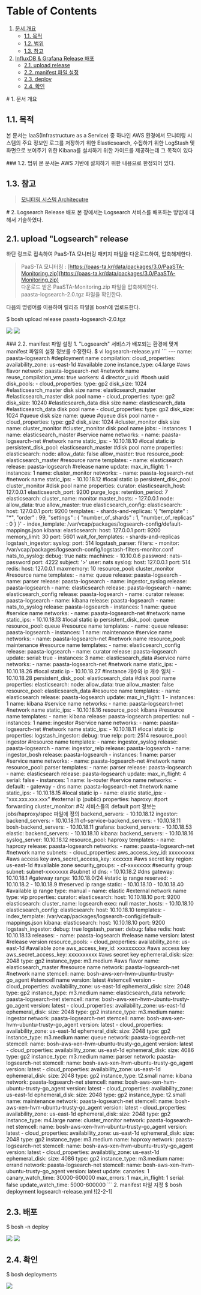 # Table of Contents

1. [문서 개요](paas-ta-logsearch-aws.md#1)
   * [1.1. 목적](paas-ta-logsearch-aws.md#2)
   * [1.2. 범위](paas-ta-logsearch-aws.md#3)
   * [1.3. 참고](paas-ta-logsearch-aws.md#4)
2. [InfluxDB & Grafana Release 배포](paas-ta-logsearch-aws.md#5)
   * [2.1.  upload release](paas-ta-logsearch-aws.md#6)
   * [2.2.  manifest 파일 설정](paas-ta-logsearch-aws.md#7)
   * [2.3.  deploy](paas-ta-logsearch-aws.md#8)
   * [2.4.  확인](paas-ta-logsearch-aws.md#9)

 \# 1. 문서 개요

## 1.1. 목적

본 문서는 IaaS\(Infrastructure as a Service\) 중 하나인 AWS 환경에서 모니터링 시스템의 주요 정보인 로그를 저장하기 위한 Elasticsearch, 수집하기 위한 LogStash 및 화면으로 보여주기 위한 Kibana를 설치하기 위한 가이드를 제공하는데 그 목적이 있다

 \#\#\# 1.2. 범위 본 문서는 AWS 기반에 설치하기 위한 내용으로 한정되어 있다.

## 1.3. 참고

> [모니터링 시스템 Architecutre](https://github.com/PaaS-TA/Guide-3.0-Penne-/blob/master/Install-Guide/monitoring/PaaS-TA%20%EB%AA%A8%EB%8B%88%ED%84%B0%EB%A7%81%20%EC%8B%9C%EC%8A%A4%ED%85%9C%20%EC%84%A4%EC%B9%98%EA%B0%80%EC%9D%B4%EB%93%9C.md)

 \# 2. Logsearch Release 배포 본 장에서는 Logsearch 서비스를 배포하는 방법에 대해서 기술하였다.

## 2.1.  upload "Logsearch" release

하단 링크로 접속하여 PaaS-TA 모니터링 패키지 파일을 다운로드하여, 압축해제한다.

> PaaS-TA 모니터링 : [https://paas-ta.kr/data/packages/3.0/PaaSTA-Monitoring.zip](https://paas-ta.kr/data/packages/3.0/PaaSTA-Monitoring.zip)   
>  다운로드 받은 PaaSTA-Monitoring.zip 파일을 압축해제한다.   
>  paasta-logsearch-2.0.tgz 파일을 확인한다.

다음의 명령어를 이용하여 릴리즈 파일을 bosh에 업로드한다.

$ bosh upload release paasta-logsearch-2.0.tgz

![](../../../.gitbook/assets/2-1-1%20%2833%29.png) ![](../../../.gitbook/assets/2-1-2%20%2820%29.png)

 \#\#\# 2.2. manifest 파일 설정 1. "Logsearch" 서비스가 배포되는 환경에 맞게 manifest 파일의 설정 정보를 수정한다. $ vi logsearch-release.yml \`\`\` --- name: paasta-logsearch \#deployment name compilation: cloud\_properties: availability\_zone: us-east-1d \#available zone instance\_type: c4.large \#aws flavor network: paasta-logsearch-net \#network name reuse\_compilation\_vms: true workers: 4 director\_uuid:  \#bosh uuid disk\_pools: - cloud\_properties: type: gp2 disk\_size: 1024 \#elasticsearch\_master disk size name: elasticsearch\_master \#elasticsearch\_master disk pool name - cloud\_properties: type: gp2 disk\_size: 10240 \#elasticsearch\_data disk size name: elasticsearch\_data \#elasticsearch\_data disk pool name - cloud\_properties: type: gp2 disk\_size: 1024 \#queue disk size name: queue \#queue disk pool name - cloud\_properties: type: gp2 disk\_size: 1024 \#cluster\_monitor disk size name: cluster\_monitor \#cluster\_monitor disk pool name jobs: - instances: 1 name: elasticsearch\_master \#service name networks: - name: paasta-logsearch-net \#network name static\_ips: - 10.10.18.10 \#local static ip persistent\_disk\_pool: elasticsearch\_master \#disk pool name properties: elasticsearch: node: allow\_data: false allow\_master: true resource\_pool: elasticsearch\_master \#resource name templates: - name: elasticsearch release: paasta-logsearch \#release name update: max\_in\_flight: 1 - instances: 1 name: cluster\_monitor networks: - name: paasta-logsearch-net \#network name static\_ips: - 10.10.18.12 \#local static ip persistent\_disk\_pool: cluster\_monitor \#disk pool name properties: curator: elasticsearch\_host: 127.0.0.1 elasticsearch\_port: 9200 purge\_logs: retention\_period: 7 elasticsearch: cluster\_name: monitor master\_hosts: - 127.0.0.1 node: allow\_data: true allow\_master: true elasticsearch\_config: elasticsearch: host: 127.0.0.1 port: 9200 templates: - shards-and-replicas: '{ "template" : "\*", "order" : 99, "settings" : { "number\_of\_shards" : 1, "number\_of\_replicas" : 0 } }' - index\_template: /var/vcap/packages/logsearch-config/default-mappings.json kibana: elasticsearch: host: 127.0.0.1 port: 9200 memory\_limit: 30 port: 5601 wait\_for\_templates: - shards-and-replicas logstash\_ingestor: syslog: port: 514 logstash\_parser: filters: - monitor: /var/vcap/packages/logsearch-config/logstash-filters-monitor.conf nats\_to\_syslog: debug: true nats: machines: - 10.10.0.6 password: nats-password port: 4222 subject: '&gt;' user: nats syslog: host: 127.0.0.1 port: 514 redis: host: 127.0.0.1 maxmemory: 10 resource\_pool: cluster\_monitor \#resource name templates: - name: queue release: paasta-logsearch - name: parser release: paasta-logsearch - name: ingestor\_syslog release: paasta-logsearch - name: elasticsearch release: paasta-logsearch - name: elasticsearch\_config release: paasta-logsearch - name: curator release: paasta-logsearch - name: kibana release: paasta-logsearch - name: nats\_to\_syslog release: paasta-logsearch - instances: 1 name: queue \#service name networks: - name: paasta-logsearch-net \#network name static\_ips: - 10.10.18.13 \#local static ip persistent\_disk\_pool: queue resource\_pool: queue \#resource name templates: - name: queue release: paasta-logsearch - instances: 1 name: maintenance \#service name networks: - name: paasta-logsearch-net \#network name resource\_pool: maintenance \#resource name templates: - name: elasticsearch\_config release: paasta-logsearch - name: curator release: paasta-logsearch update: serial: true - instances: 3 name: elasticsearch\_data \#service name networks: - name: paasta-logsearch-net \#network name static\_ips: - 10.10.18.26 \#local static ip - 10.10.18.27 \#instance 개수와 ip 개수 일치 - 10.10.18.28 persistent\_disk\_pool: elasticsearch\_data \#disk pool name properties: elasticsearch: node: allow\_data: true allow\_master: false resource\_pool: elasticsearch\_data \#resource name templates: - name: elasticsearch release: paasta-logsearch update: max\_in\_flight: 1 - instances: 1 name: kibana \#service name networks: - name: paasta-logsearch-net \#network name static\_ips: - 10.10.18.16 resource\_pool: kibana \#resource name templates: - name: kibana release: paasta-logsearch properties: null - instances: 1 name: ingestor \#service name networks: - name: paasta-logsearch-net \#network name static\_ips: - 10.10.18.11 \#local static ip properties: logstash\_ingestor: debug: true relp: port: 2514 resource\_pool: ingestor \#resource name templates: - name: ingestor\_syslog release: paasta-logsearch - name: ingestor\_relp release: paasta-logsearch - name: ingestor\_bosh release: paasta-logsearch - instances: 1 name: parser \#service name networks: - name: paasta-logsearch-net \#network name resource\_pool: parser templates: - name: parser release: paasta-logsearch - name: elasticsearch release: paasta-logsearch update: max\_in\_flight: 4 serial: false - instances: 1 name: ls-router \#service name networks: - default: - gateway - dns name: paasta-logsearch-net \#network name static\_ips: - 10.10.18.15 \#local static ip - name: elastic static\_ips: - "xxx.xxx.xxx.xxx" \#external ip \(public\) properties: haproxy: \#port forwarding cluster\_monitor: \#각 서비스들의 default port 정보는 jobs/haproxy/spec 파일에 정의 backend\_servers: - 10.10.18.12 ingestor: backend\_servers: - 10.10.18.11 cf-service-backend\_servers: - 10.10.18.11 bosh-backend\_servers: - 10.10.18.11 grafana: backend\_servers: - 10.10.18.53 elastic: backend\_servers: - 10.10.18.10 kibana: backend\_servers: - 10.10.18.16 syslog\_server: 10.10.18.12 resource\_pool: haproxy templates: - name: haproxy release: paasta-logsearch networks: - name: paasta-logsearch-net \#network name subnets: - cloud\_properties: aws\_access\_key\_id: xxxxxxxxx \#aws access key aws\_secret\_access\_key: xxxxxxx \#aws secret key region: us-east-1d \#available zone security\_groups: - cf-xxxxxxxx \#security group subnet: subnet-xxxxxxxx \#subnet id dns: - 10.10.18.2 \#dns gateway: 10.10.18.1 \#gateway range: 10.10.18.0/24 \#static ip range reserved: - 10.10.18.2 - 10.10.18.9 \#reserved ip range static: - 10.10.18.10 - 10.10.18.40 \#available ip range type: manual - name: elastic \#external network name type: vip properties: curator: elasticsearch: host: 10.10.18.10 port: 9200 elasticsearch: cluster\_name: logsearch exec: null master\_hosts: - 10.10.18.10 elasticsearch\_config: elasticsearch: host: 10.10.18.10 templates: - index\_template: /var/vcap/packages/logsearch-config/default-mappings.json kibana: elasticsearch: host: 10.10.18.10 port: 9200 logstash\_ingestor: debug: true logstash\_parser: debug: false redis: host: 10.10.18.13 releases: - name: paasta-logsearch \#release name version: latest \#release version resource\_pools: - cloud\_properties: availability\_zone: us-east-1d \#available zone aws\_access\_key\_id: xxxxxxxxxx \#aws access key aws\_secret\_access\_key: xxxxxxxxxx \#aws secret key ephemeral\_disk: size: 2048 type: gp2 instance\_type: m3.medium \#aws flavor name: elasticsearch\_master \#resource name network: paasta-logsearch-net \#network name stemcell: name: bosh-aws-xen-hvm-ubuntu-trusty-go\_agent \#stemcell name version: latest \#stemcell version - cloud\_properties: availability\_zone: us-east-1d ephemeral\_disk: size: 2048 type: gp2 instance\_type: m3.medium name: elasticsearch\_data network: paasta-logsearch-net stemcell: name: bosh-aws-xen-hvm-ubuntu-trusty-go\_agent version: latest - cloud\_properties: availability\_zone: us-east-1d ephemeral\_disk: size: 2048 type: gp2 instance\_type: m3.medium name: ingestor network: paasta-logsearch-net stemcell: name: bosh-aws-xen-hvm-ubuntu-trusty-go\_agent version: latest - cloud\_properties: availability\_zone: us-east-1d ephemeral\_disk: size: 2048 type: gp2 instance\_type: m3.medium name: queue network: paasta-logsearch-net stemcell: name: bosh-aws-xen-hvm-ubuntu-trusty-go\_agent version: latest - cloud\_properties: availability\_zone: us-east-1d ephemeral\_disk: size: 4086 type: gp2 instance\_type: m3.medium name: parser network: paasta-logsearch-net stemcell: name: bosh-aws-xen-hvm-ubuntu-trusty-go\_agent version: latest - cloud\_properties: availability\_zone: us-east-1d ephemeral\_disk: size: 2048 type: gp2 instance\_type: t2.small name: kibana network: paasta-logsearch-net stemcell: name: bosh-aws-xen-hvm-ubuntu-trusty-go\_agent version: latest - cloud\_properties: availability\_zone: us-east-1d ephemeral\_disk: size: 2048 type: gp2 instance\_type: t2.small name: maintenance network: paasta-logsearch-net stemcell: name: bosh-aws-xen-hvm-ubuntu-trusty-go\_agent version: latest - cloud\_properties: availability\_zone: us-east-1d ephemeral\_disk: size: 2048 type: gp2 instance\_type: m4.large name: cluster\_monitor network: paasta-logsearch-net stemcell: name: bosh-aws-xen-hvm-ubuntu-trusty-go\_agent version: latest - cloud\_properties: availability\_zone: us-east-1d ephemeral\_disk: size: 2048 type: gp2 instance\_type: m3.medium name: haproxy network: paasta-logsearch-net stemcell: name: bosh-aws-xen-hvm-ubuntu-trusty-go\_agent version: latest - cloud\_properties: availabtily\_zone: us-east-1d ephemeral\_disk: size: 4086 type: gp2 instance\_type: m3.medium name: errand network: paasta-logsearch-net stemcell: name: bosh-aws-xen-hvm-ubuntu-trusty-go\_agent version: latest update: canaries: 1 canary\_watch\_time: 30000-600000 max\_errors: 1 max\_in\_flight: 1 serial: false update\_watch\_time: 5000-600000 \`\`\` 2. manifest 파일 지정 $ bosh deployment logsearch-release.yml !\[2-2-1\]

## 2.3.  배포

$ bosh -n deploy

![](../../../.gitbook/assets/2-3-1%20%2836%29.png) ![](../../../.gitbook/assets/2-3-2%20%2820%29.png)

## 2.4.  확인

$ bosh deployments

![](../../../.gitbook/assets/2-4-1%20%2821%29.png)

